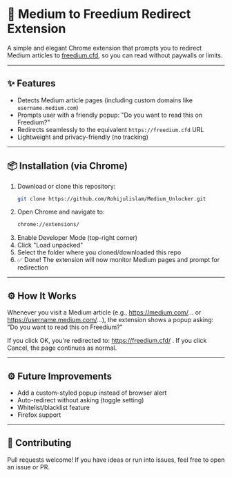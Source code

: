 # 📰 Medium to Freedium Redirect Extension

A simple and elegant Chrome extension that prompts you to redirect Medium articles to [freedium.cfd](https://freedium.cfd), so you can read without paywalls or limits.

---

## ✨ Features

- Detects Medium article pages (including custom domains like `username.medium.com`)
- Prompts user with a friendly popup: "Do you want to read this on Freedium?"
- Redirects seamlessly to the equivalent `https://freedium.cfd` URL
- Lightweight and privacy-friendly (no tracking)

---
## 📦 Installation (via Chrome)

1. Download or clone this repository:
   ```bash
   git clone https://github.com/Rohijulislam/Medium_Unlocker.git
2. Open Chrome and navigate to:
   ```bash
   chrome://extensions/
3. Enable Developer Mode (top-right corner)
4. Click "Load unpacked"
5. Select the folder where you cloned/downloaded this repo
6. ✅ Done! The extension will now monitor Medium pages and prompt for redirection

---
## ⚙️ How It Works

Whenever you visit a Medium article (e.g., https://medium.com/... or https://username.medium.com/...), the extension shows a popup asking:
"Do you want to read this on Freedium?"

If you click OK, you're redirected to: https://freedium.cfd/<encoded-medium-url> . If you click Cancel, the page continues as normal.

---
## ⚙️ Future Improvements
- Add a custom-styled popup instead of browser alert
- Auto-redirect without asking (toggle setting)
- Whitelist/blacklist feature
- Firefox support
---

## 🤝 Contributing
Pull requests welcome! If you have ideas or run into issues, feel free to open an issue or PR.
